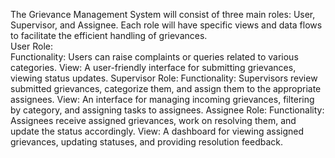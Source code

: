 The Grievance Management System will consist of three main roles: User, Supervisor, and Assignee. Each role will have specific views and data flows to facilitate the efficient handling of grievances.<br>
User Role:<br>
 Functionality: Users can raise complaints or queries related to various categories.
 View: A user-friendly interface for submitting grievances, viewing status updates.
Supervisor Role:
 Functionality: Supervisors review submitted grievances, categorize them, and assign them to the appropriate assignees.
 View: An interface for managing incoming grievances, filtering by category, and assigning tasks to assignees.
Assignee Role:
 Functionality: Assignees receive assigned grievances, work on resolving them, and update the status accordingly.
 View: A dashboard for viewing assigned grievances, updating statuses, and providing resolution feedback.
 
 
